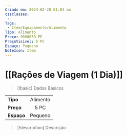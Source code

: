 ```yaml
---
Criado em: 2024-02-28 01:04 am
cssclasses:
 - 
Tags:
 - Item/Equipamento/Alimento
Tipo: Alimento
Preço: 0000050 PE
PreçoVisivel: 5 PC
Espaço: Pequeno
NoteIcon: Item
---
```

# [[Rações de Viagem (1 Dia)]]

> [!basic] Dados Básicos
> 
|            |     |
| ---------- |:---:|
| **Tipo**   |  Alimento   |
| **Preço**  |   5 PC   |
| **Espaço** |   Pequeno   |
>
 
> [!description] Descrição
> 
>
